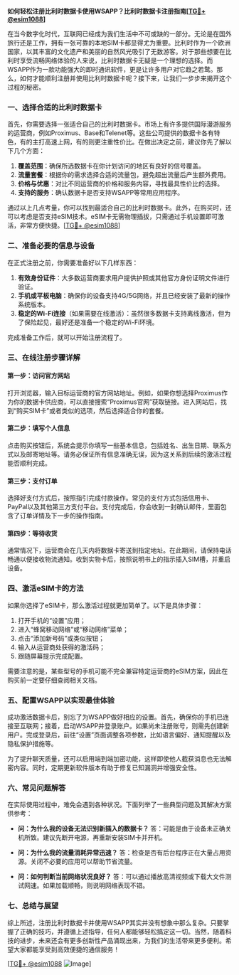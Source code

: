 **如何轻松注册比利时数据卡使用WSAPP？比利时数据卡注册指南[[TG💪+ @esim1088](https://t.me/s/esim1088)]**

在当今数字化时代，互联网已经成为我们生活中不可或缺的一部分。无论是在国外旅行还是工作，拥有一张可靠的本地SIM卡都显得尤为重要。比利时作为一个欧洲国家，以其丰富的文化遗产和美丽的自然风光吸引了无数游客。对于那些想要在比利时享受流畅网络体验的人来说，比利时数据卡无疑是一个理想的选择。而WSAPP作为一款功能强大的即时通讯软件，更是让许多用户对它趋之若鹜。那么，如何才能顺利注册并使用比利时数据卡呢？接下来，让我们一步步来揭开这个过程的秘密。

### **一、选择合适的比利时数据卡**

首先，你需要选择一张适合自己的比利时数据卡。市场上有许多提供国际漫游服务的运营商，例如Proximus、Base和Telenet等。这些公司提供的数据卡各有特色，有的主打高速上网，有的则更注重性价比。在做出决定之前，建议你先了解以下几个方面：

1. **覆盖范围**：确保所选数据卡在你计划访问的地区有良好的信号覆盖。
2. **流量套餐**：根据你的需求选择合适的流量包，避免超出流量后产生额外费用。
3. **价格与优惠**：对比不同运营商的价格和服务内容，寻找最具性价比的选择。
4. **支持的服务**：确认数据卡是否支持WSAPP等常用应用程序。

通过以上几点考量，你可以找到最适合自己的比利时数据卡。此外，在购买时，还可以考虑是否支持eSIM技术。eSIM卡无需物理插拔，只需通过手机设置即可激活，非常方便快捷。[[TG💪+ @esim1088](https://t.me/s/esim1088)]

### **二、准备必要的信息与设备**

在正式注册之前，你需要准备好以下几样东西：

1. **有效身份证件**：大多数运营商要求用户提供护照或其他官方身份证明文件进行验证。
2. **手机或平板电脑**：确保你的设备支持4G/5G网络，并且已经安装了最新的操作系统版本。
3. **稳定的Wi-Fi连接**（如果需要在线激活）：虽然很多数据卡支持离线激活，但为了保险起见，最好还是准备一个稳定的Wi-Fi环境。

完成准备工作后，就可以开始注册流程了。

### **三、在线注册步骤详解**

#### **第一步：访问官方网站**
打开浏览器，输入目标运营商的官方网站地址。例如，如果你想选择Proximus作为你的数据卡供应商，可以直接搜索“Proximus官网”获取链接。进入网站后，找到“购买SIM卡”或者类似的选项，然后选择适合你的套餐。

#### **第二步：填写个人信息**
点击购买按钮后，系统会提示你填写一些基本信息，包括姓名、出生日期、联系方式以及邮寄地址等。请务必保证所有信息准确无误，因为这关系到后续的激活过程能否顺利完成。

#### **第三步：支付订单**
选择好支付方式后，按照指引完成付款操作。常见的支付方式包括信用卡、PayPal以及其他第三方支付平台。支付完成后，你会收到一封确认邮件，里面包含了订单详情及下一步的操作指南。

#### **第四步：等待收货**
通常情况下，运营商会在几天内将数据卡寄送到指定地址。在此期间，请保持电话畅通以便接收物流通知。收到实物卡后，按照说明书上的指示插入SIM槽，并重启设备。

### **四、激活eSIM卡的方法**

如果你选择了eSIM卡，那么激活过程就更加简单了。以下是具体步骤：

1. 打开手机的“设置”应用；
2. 进入“蜂窝移动网络”或“移动网络”菜单；
3. 点击“添加新号码”或类似按钮；
4. 输入从运营商处获得的激活码；
5. 跟随屏幕提示完成配置。

需要注意的是，某些型号的手机可能不完全兼容特定运营商的eSIM方案，因此在购买前一定要仔细查阅相关文档。

### **五、配置WSAPP以实现最佳体验**

成功激活数据卡后，别忘了为WSAPP做好相应的设置。首先，确保你的手机已连接至互联网；接着，启动WSAPP并登录账户。如果尚未注册账号，则需先创建新用户。完成登录后，前往“设置”页面调整各项参数，比如语言偏好、通知提醒以及隐私保护措施等。

为了提升聊天质量，还可以启用端到端加密功能，这样即使他人截获消息也无法解密内容。同时，定期更新软件版本有助于修复已知漏洞并增强安全性。

### **六、常见问题解答**

在实际使用过程中，难免会遇到各种状况。下面列举了一些典型问题及其解决方案供参考：

- **问：为什么我的设备无法识别新插入的数据卡？**
  答：可能是由于设备未正确关机所致。建议先断开电源，再重新安装SIM卡并开机。
  
- **问：为什么我的流量消耗异常迅速？**
  答：检查是否有后台程序正在大量占用资源。关闭不必要的应用可以帮助节省流量。

- **问：如何判断当前网络状况良好？**
  答：可以通过播放高清视频或下载大文件测试网速。如果加载顺畅，则说明网络表现不错。

### **七、总结与展望**

综上所述，注册比利时数据卡并使用WSAPP其实并没有想象中那么复杂。只要掌握了正确的技巧，并遵循上述指导，任何人都能够轻松搞定这一切。当然，随着科技的进步，未来还会有更多创新性产品涌现出来，为我们的生活带来更多便利。希望大家都能享受到高效便捷的通信服务！

[[TG💪+ @esim1088](https://t.me/s/esim1088) ![Image](https://i.postimg.cc/4NQfJmqS/Snipaste-2025-05-13-00-14-12.png)]